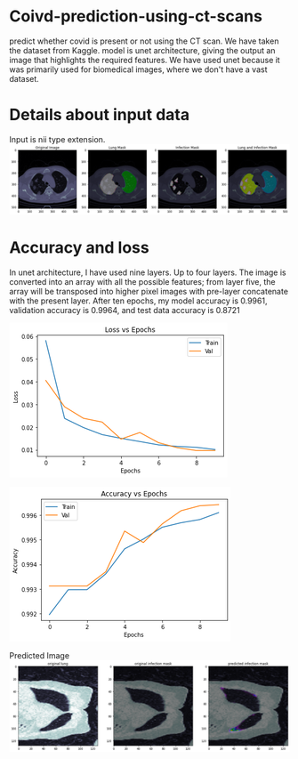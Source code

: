 # Coivd-prediction-using-ct-scans
predict whether covid is present or not using the CT scan. We have taken the dataset from Kaggle. model is unet architecture, giving the output an image that highlights the required features. We have used unet because it was primarily used for biomedical images, where we don't have a vast dataset.
# Details about input data
Input is nii type extension.
![alt text](https://github.com/sanjay-810/Detect-covid-in-ct-scans/blob/main/sample_images/sample%20image%20of%20dataset.png?raw=true)
# Accuracy and loss
In unet architecture, I have used nine layers. Up to four layers. The image is converted into an array with all the possible features; from layer five, the array will be transposed into higher pixel images with pre-layer concatenate with the present layer. After ten epochs, my model accuracy is 0.9961, validation accuracy is 0.9964, and test data accuracy is 0.8721

![alt text](https://github.com/sanjay-810/Detect-covid-in-ct-scans/blob/main/sample_images/loss%20vs%20epochs.png?raw=true)

![alt text](https://github.com/sanjay-810/Detect-covid-in-ct-scans/blob/main/sample_images/epochs%20vs%20acc.png?raw=true)

Predicted Image
![alt text](https://github.com/sanjay-810/Detect-covid-in-ct-scans/blob/main/sample_images/final.png?raw=true)
